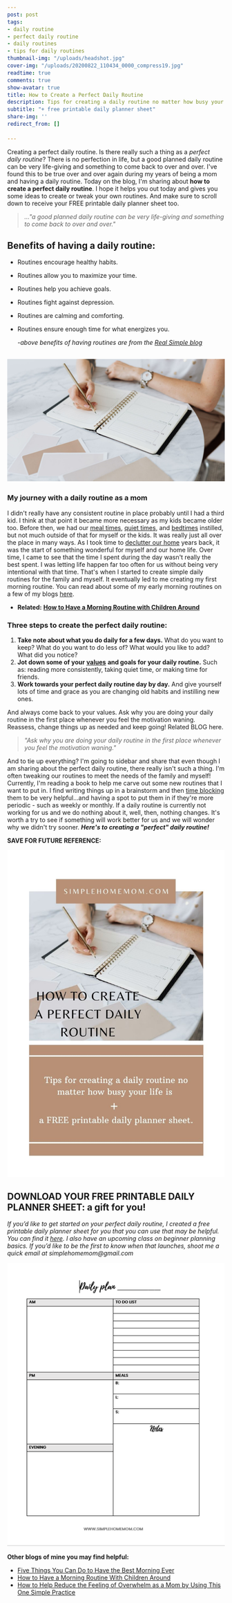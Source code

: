 ```yaml
---
post: post
tags:
- daily routine
- perfect daily routine
- daily routines
- tips for daily routines
thumbnail-img: "/uploads/headshot.jpg"
cover-img: "/uploads/20200822_110434_0000_compress19.jpg"
readtime: true
comments: true
show-avatar: true
title: How to Create a Perfect Daily Routine
description: Tips for creating a daily routine no matter how busy your life is.
subtitle: "+ free printable daily planner sheet"
share-img: ''
redirect_from: []

---
```

Creating a perfect daily routine. Is there really such a thing as a _perfect daily routine_? There is no perfection in life, but a good planned daily routine can be very life-giving and something to come back to over and over. I've found this to be true over and over again during my years of being a mom and having a daily routine. Today on the blog, I'm sharing about **how to create a perfect daily routine**. I hope it helps you out today and gives you some ideas to create or tweak your own routines. And make sure to scroll down to receive your FREE printable daily planner sheet too.

> _..."a good planned daily routine can be very life-giving and something to come back to over and over."_

## Benefits of having a daily routine:

* Routines encourage healthy habits.
* Routines allow you to maximize your time.
* Routines help you achieve goals.
* Routines fight against depression.
* Routines are calming and comforting.
* Routines ensure enough time for what energizes you.

  _-above benefits of having routines are from the_ [_Real Simple blog_](https://www.realsimple.com/work-life/life-strategies/benefits-of-routines)

## ![A woman sitting at a table with her planner.](/uploads/how-to-create-a-perfect-daily-routine-shm.jpg "How to Create a Perfect Daily Routine SHM")

### My journey with a daily routine as a mom

I didn't really have any consistent routine in place probably until I had a third kid. I think at that point it became more necessary as my kids became older too. Before then, we had our [meal times](https://www.simplehomemom.com/9-ideas-for-making-meal-planning-simpler/), [quiet times](https://www.simplehomemom.com/how-to-have-quiet-time-with-kids/), and [bedtimes](https://www.simplehomemom.com/how-to-create-a-calm-bedtime-routine/) instilled, but not much outside of that for myself or the kids. It was really just all over the place in many ways. As I took time to [declutter our home](https://www.thespruce.com/decluttering-your-entire-home-2648002) years back, it was the start of something wonderful for myself and our home life. Over time, I came to see that the time I spent during the day wasn't really the best spent. I was letting life happen far too often for us without being very intentional with that time. That's when I started to create simple daily routines for the family and myself. It eventually led to me creating my first morning routine. You can read about some of my early morning routines on a few of my blogs [here](https://www.simplehomemom.com/tags/#morning%20routine%20with%20kids).

* **Related:** [**How to Have a Morning Routine with Children Around**](https://www.simplehomemom.com/how-to-have-a-morning-routine-with-children-around/)

### Three steps to create the perfect daily routine:

1. **Take note about what you do daily for a few days.** What do you want to keep? What do you want to do less of? What would you like to add? What did you notice?
2. **Jot down some of your** [**values**](https://www.simplehomemom.com/flake-it-till-you-make-it-copy/) **and goals for your daily routine.** Such as: reading more consistently, taking quiet time, or making time for friends.
3. **Work towards your perfect daily routine day by day.** And give yourself lots of time and grace as you are changing old habits and instilling new ones.

And always come back to your values. Ask why you are doing your daily routine in the first place whenever you feel the motivation waning. Reassess, change things up as needed and keep going! Related BLOG here.

> _"Ask why you are doing your daily routine in the first place whenever you feel the motivation waning."_

And to tie up everything? I'm going to sidebar and share that even though I am sharing about the perfect daily routine, there really isn't such a thing. I'm often tweaking our routines to meet the needs of the family and myself! Currently, I'm reading a book to help me carve out some new routines that I want to put in. I find writing things up in a brainstorm and then [time blocking](https://todoist.com/productivity-methods/time-blocking) them to be very helpful...and having a spot to put them in if they're more periodic - such as weekly or monthly. If a daily routine is currently not working for us and we do nothing about it, well, then, nothing changes. It's worth a try to see if something will work better for us and we will wonder why we didn't try sooner. **_Here's to creating a "perfect" daily routine!_**

**SAVE FOR FUTURE REFERENCE:**

![](/uploads/how-to-create-a-perfect-routine-shm.jpg)

## DOWNLOAD YOUR FREE PRINTABLE DAILY PLANNER SHEET: a gift for you!

_If you’d like to get started on your perfect daily routine, I created a free printable daily planner sheet for you that you can use that may be helpful. You can find it_ [_here_](https://mailchi.mp/367852d64614/free-printable-daily-planner-sheet)_. I also have an upcoming class on beginner planning basics. If you’d like to be the first to know when that launches, shoot me a quick email at simplehomemom@gmail.com_

![A picture of my daily planner sheet.](/uploads/planner-sheet.png "Planner Sheet SHM")

**Other blogs of mine you may find helpful:**

* [Five Things You Can Do to Have the Best Morning Ever](https://www.simplehomemom.com/five-things/)
* [How to Have a Morning Routine With Children Around](https://www.simplehomemom.com/how-to-have-a-morning-routine-with-children-around/)
* [How to Help Reduce the Feeling of Overwhelm as a Mom by Using This One Simple Practice](https://www.simplehomemom.com/how-to-help-reduce-the-feeling-of-overwhelm-as-a-mom-by-using-this-one-simple-practice/)